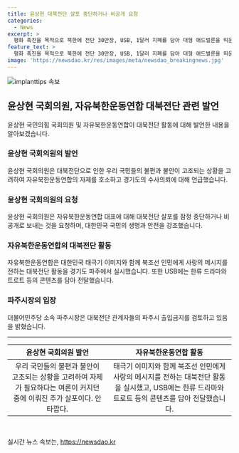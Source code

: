 ```yaml
---
title: 윤상현 대북전단 살포 중단하거나 비공개 요청
categories:
  - News
excerpt: >
  평화 촉진을 목적으로 북한에 전단 30만장, USB, 1달러 지폐를 담아 대형 애드벌룬을 띄운 자유북한운동연합에 대해, 윤상현 의원은 대북전단으로 인한 안전 우려를 고려해 자제를 요구했다. 경기도는 해당 단체를 항공안전법 위반 혐의로 수사 의뢰하고 파주시장은 출입금지 검토 중이며, 의원은 대북전단이 남북·남남 갈등 확산 우려를 토로했다. 대표에게 대승적인 결정을 촉구하고 국민의 안전을 중시해 중단을 요청했다. 전단에는 대한민국은 북조선 인민을 사랑한다는 내용이 적혀 있었으며, USB에는 한류 드라마와 트로트 음악 등이 담겼다.
feature_text: >
  평화 촉진을 목적으로 북한에 전단 30만장, USB, 1달러 지폐를 담아 대형 애드벌룬을 띄운 자유북한운동연합에 대해, 윤상현 의원은 대북전단으로 인한 안전 우려를 고려해 자제를 요구했다. 경기도는 해당 단체를 항공안전법 위반 혐의로 수사 의뢰하고 파주시장은 출입금지 검토 중이며, 의원은 대북전단이 남북·남남 갈등 확산 우려를 토로했다. 대표에게 대승적인 결정을 촉구하고 국민의 안전을 중시해 중단을 요청했다. 전단에는 대한민국은 북조선 인민을 사랑한다는 내용이 적혀 있었으며, USB에는 한류 드라마와 트로트 음악 등이 담겼다.
image: 'https://newsdao.kr/res/images/meta/newsdao_breakingnews.jpg'
---
```


<p><img src="https://newsdao.kr/res/images/meta/newsdao_breakingnews.jpg" alt="implanttips 속보" /></p>

<h2 data-ke-size="size26">윤상현 국회의원, 자유북한운동연합 대북전단 관련 발언</h2>

<p data-ke-size="size16">윤상현 국민의힘 국회의원 및 자유북한운동연합이 대북전단 활동에 대해 발언한 내용을 알아보겠습니다.</p>

<h3>윤상현 국회의원의 발언</h3>

<p data-ke-size="size16">윤상현 국회의원은 대북전단으로 인한 우리 국민들의 불편과 불안이 고조되는 상황을 고려하여 자유북한운동연합의 자제를 호소하고 경기도의 수사의뢰에 대해 언급했습니다.</p>

<h3>윤상현 국회의원의 요청</h3>

<p data-ke-size="size16">윤상현 국회의원은 자유북한운동연합 대표에 대해 대북전단 살포를 잠정 중단하거나 비공개로 보내는 것을 요청하며, 대한민국 국민의 생명과 안전을 강조했습니다.</p>

<h3>자유북한운동연합의 대북전단 활동</h3>

<p data-ke-size="size16">자유북한운동연합은 대한민국 태극기 이미지와 함께 북조선 인민에게 사랑의 메시지를 전하는 대북전단 활동을 경기도 파주에서 실시했습니다. 또한 USB에는 한류 드라마와 트로트 등의 콘텐츠를 담아 전달했습니다.</p>

<h3>파주시장의 입장</h3>

<p data-ke-size="size16">더불어민주당 소속 파주시장은 대북전단 관계자들의 파주시 출입금지를 검토하고 있음을 밝혔습니다.</p>

<hr>

<table>
  <thead>
    <tr>
      <th style="text-align: center;">윤상현 국회의원 발언</th>
      <th style="text-align: center;">자유북한운동연합 활동</th>
    </tr>
  </thead>
  <tbody>
    <tr>
      <td style="text-align: center;">우리 국민들의 불편과 불안이 고조되는 상황을 고려하여 자제가 필요하다는 여론이 커지던 중에 이뤄진 추가 살포이다. 안타깝다.</td>
      <td style="text-align: center;">태극기 이미지와 함께 북조선 인민에게 사랑의 메시지를 전하는 대북전단 활동을 실시했고, USB에는 한류 드라마와 트로트 등의 콘텐츠를 담아 전달했습니다.</td>
    </tr>
  </tbody>
</table>

<p data-ke-size="size16">&nbsp;</p>
실시간 뉴스 속보는, <a href="https://newsdao.kr" rel="dofollow">https://newsdao.kr</a>


